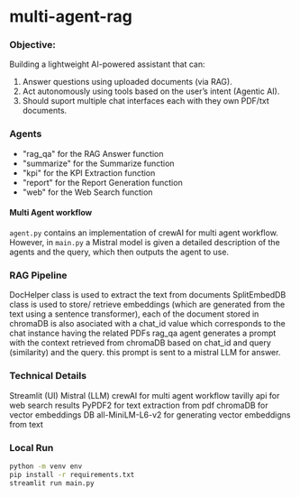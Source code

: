 ﻿# multi-agent-rag

### Objective:
Building a lightweight AI-powered assistant that can:
1. Answer questions using uploaded documents (via RAG).
2. Act autonomously using tools based on the user’s intent (Agentic AI).
3. Should suport multiple chat interfaces each with they own PDF/txt documents.

### Agents
- "rag_qa" for the RAG Answer function  
- "summarize" for the Summarize function  
- "kpi" for the KPI Extraction function  
- "report" for the Report Generation function  
- "web" for the Web Search function

#### Multi Agent workflow
`agent.py` contains an implementation of crewAI for multi agent workflow. However, in `main.py` a Mistral model is given a detailed description of the agents and the query, which then outputs the agent to use. 

### RAG Pipeline
DocHelper class is used to extract the text from documents
SplitEmbedDB class is used to store/ retrieve embeddings (which are generated from the text using a sentence transformer), each of the document stored in chromaDB is also asociated with a chat_id value which corresponds to the chat instance having the related PDFs
rag_qa agent generates a prompt with the context retrieved from chromaDB based on chat_id and query (similarity) and the query. this prompt is sent to a mistral LLM for answer.

  ### Technical Details
  Streamlit (UI)
  Mistral (LLM)
  crewAI for multi agent workflow
  tavilly api for web search results
  PyPDF2 for text extraction from pdf
  chromaDB for vector embeddings DB
  all-MiniLM-L6-v2 for generating vector embeddigns from text
  


  ### Local Run
  ```bash
  python -m venv env
  pip install -r requirements.txt
  streamlit run main.py
  ```

